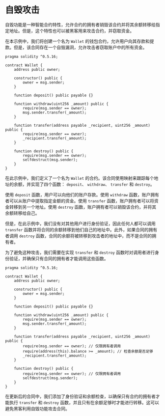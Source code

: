 # 自毁攻击

自毁功能是一种智能合约特性，允许合约的拥有者销毁该合约并将其余额转移给指定地址。但是，这个特性也可以被黑客用来攻击合约，并窃取资金。

在本示例中，我们将创建一个名为 `Wallet` 的钱包合约，允许用户向其存款和提款。但是，该合同存在一个自毁漏洞，允许攻击者窃取账户中的所有资金。

```solidity
pragma solidity ^0.5.16;

contract Wallet {
    address public owner;

    constructor() public {
        owner = msg.sender;
    }

    function deposit() public payable {}

    function withdraw(uint256 _amount) public {
        require(msg.sender == owner);
        msg.sender.transfer(_amount);
    }

    function transfer(address payable _recipient, uint256 _amount) public {
        require(msg.sender == owner);
        _recipient.transfer(_amount);
    }

    function destroy() public {
        require(msg.sender == owner);
        selfdestruct(msg.sender);
    }
}
```

在此示例中，我们定义了一个名为 `Wallet` 的合约。该合同使用映射来跟踪每个地址的余额，并实现了四个函数： `deposit`、 `withdraw`、 `transfer` 和 `destroy`。

使用 `deposit` 函数，用户可以向他们的账户存款。使用 `withdraw` 函数，账户拥有者可以从账户中提取指定金额的资金。使用 `transfer` 函数，账户拥有者可以将资金转移到另一个地址。使用 `destroy` 函数，账户拥有者可以销毁该合约，并将其余额转移给自己。

但是，在此示例中，我们没有对其他用户进行身份验证，因此任何人都可以调用 `transfer` 函数并将合同的余额转移到他们自己的地址中。此外，如果合同的拥有者调用 `destroy` 函数，合同的余额将被转移到攻击者的地址中，而不是合同的拥有者。

为了避免这种攻击，我们需要在实现 `transfer` 和 `destroy` 函数时对调用者进行身份验证，并确保只有合同的拥有者才能调用这些函数。

```solidity
pragma solidity ^0.5.16;

contract Wallet {
    address public owner;

    constructor() public {
        owner = msg.sender;
    }

    function deposit() public payable {}

    function withdraw(uint256 _amount) public {
        require(msg.sender == owner);
        msg.sender.transfer(_amount);
    }

    function transfer(address payable _recipient, uint256 _amount) public {
        require(msg.sender == owner); // 仅限拥有者调用
        require(address(this).balance >= _amount); // 检查余额是否足够
        _recipient.transfer(_amount);
    }

    function destroy() public {
        require(msg.sender == owner); // 仅限拥有者调用
        selfdestruct(msg.sender);
    }
}
```

在更新后的合同中，我们添加了身份验证和余额检查，以确保只有合约的拥有者才能执行 `transfer` 和 `destroy` 函数，并且只有在余额足够时才能进行转移。这可以避免黑客利用自毁功能攻击合同。